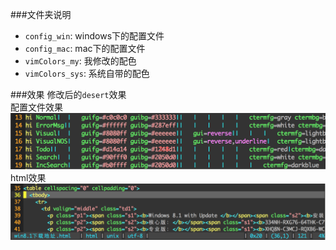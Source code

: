 ###文件夹说明
+ `config_win`: windows下的配置文件
+ `config_mac`: mac下的配置文件
+ `vimColors_my`: 我修改的配色
+ `vimColors_sys`: 系统自带的配色

###效果
修改后的`desert`效果  
配置文件效果
![desert效果][desert图片]
html效果
![desert效果][desert_html]

[desert图片]: https://github.com/psvmc/vim-colors/raw/master/images/desert1.png

[desert_html]: https://github.com/psvmc/vim-colors/raw/master/images/desert_html.png